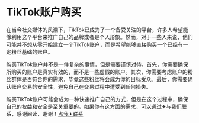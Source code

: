 # TikTok账户购买

在当今社交媒体的风潮下，TikTok已成为了一个备受关注的平台，许多人希望能够利用这个平台来推广自己的品牌或者是个人形象。然而，对于一些人来说，他们可能并不想从零开始建立一个TikTok账户，而是希望能够直接购买一个已经有一定粉丝基础的账户。

购买TikTok账户并不是一件复杂的事情，但是需要谨慎对待。首先，你需要确保所购买的账户是真实有效的，而不是一些虚假的账户。其次，你需要考虑账户的粉丝群体是否符合你的需求，毕竟这些粉丝将会成为你的目标受众。最后，你需要确认账户交易的安全性，避免自己在交易过程中遭受到任何损失。

购买TikTok账户可能会成为一种快速推广自己的方式，但是在这个过程中，确保自己的权益和安全是至关重要的。如果你有这方面的需求，可以通过✈与我们联系，感谢阅读，谢谢！[点我✈联系](https://c.k02.cc)